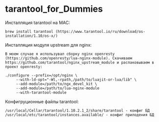 # tarantool_for_Dummies

Инсталляция tarantool на MAC:

	brew install tarantool (https://www.tarantool.io/ru/download/os-installation/1.10/os-x/)
  
Инсталляция модуля upstream для nginx:

	В моем случае я использувал сборку nginx openresty (https://github.com/openresty/lua-nginx-module). Скачиваем https://github.com/tarantool/nginx_upstream_module и распаковываем в проект openresty:
  
	./configure --prefix=/opt/nginx \
         --with-ld-opt="-Wl,-rpath,/path/to/luajit-or-lua/lib" \
         --add-module=/path/to/ngx_devel_kit \
         --add-module=/path/to/lua-nginx-module
         --with-tarantool-module
  
Конфигруционные файлы tarantool:

	/usr/local/Cellar/tarantool/1.10.2.1_2/share/tarantool - конфиг БД
	/usr/local/etc/tarantool/instances.available/ - конфиг прилодения БД
